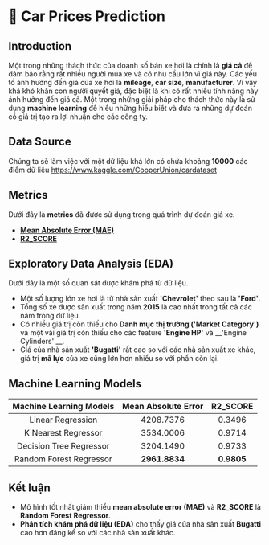 # 🚙 Car Prices Prediction
## Introduction


Một trong những thách thức của doanh số bán xe hơi là chính là __giá cả__ để đảm bảo rằng rất nhiều người mua xe và có nhu cầu lớn vì giá này. Các yếu tố ảnh hưởng đến giá của xe hơi là __mileage__, __car size__, __manufacturer__. Vì vậy khá khó khăn con người quyết giá, đặc biệt là khi có rất nhiều tính năng này ảnh hưởng đến giá cả. Một trong những giải pháp cho thách thức này là sử dụng __machine learning__ để hiểu những hiểu biết và đưa ra những dự đoán có giá trị tạo ra lợi nhuận cho các công ty.

<h2> Data Source</h2>

Chúng ta sẽ làm việc với một dữ liệu khá lớn có chứa khoảng __10000__ các điểm dữ liệu
https://www.kaggle.com/CooperUnion/cardataset

## Metrics

Dưới đây là __metrics__ đã được sử dụng trong quá trình dự đoán giá xe.

* [__Mean Absolute Error (MAE)__](https://scikit-learn.org/stable/modules/generated/sklearn.metrics.mean_absolute_error.html)
* [__R2_SCORE__](https://scikit-learn.org/stable/modules/generated/sklearn.metrics.r2_score.html)

## Exploratory Data Analysis (EDA)

Dưới đây là một số quan sát được khám phá từ dữ liệu.
* Một số lượng lớn xe hơi là từ nhà sản xuất __'Chevrolet'__ theo sau là __'Ford'__.
* Tổng số xe được sản xuất trong năm __2015__ là cao nhất trong tất cả các năm trong dữ liệu.
* Có nhiều giá trị còn thiếu cho __Danh mục thị trường ('Market Category')__ và một vài giá trị còn thiếu cho các feature __'Engine HP'__ và __'Engine Cylinders' __.
* Giá của nhà sản xuất __'Bugatti'__ rất cao so với các nhà sản xuất xe khác, giá trị __mã lực__ của xe cũng lớn hơn nhiều so với phần còn lại.

## Machine Learning Models 


| __Machine Learning Models__| __Mean Absolute Error__| __R2_SCORE__|
| :-:| :-:| :-:|
|Linear Regression|4208.7376|0.3496|
|K Nearest Regressor|3534.0006|0.9714|
|Decision Tree Regressor|3204.1490|0.9733|
|Random Forest Regressor|__2961.8834__|__0.9805__|

## Kết luận

* Mô hình tốt nhất giảm thiểu __mean absolute error (MAE)__ và  __R2_SCORE__ là __Random Forest Regressor__.
* __Phân tích khám phá dữ liệu (EDA)__ cho thấy giá của nhà sản xuất __Bugatti__ cao hơn đáng kể so với các nhà sản xuất khác.